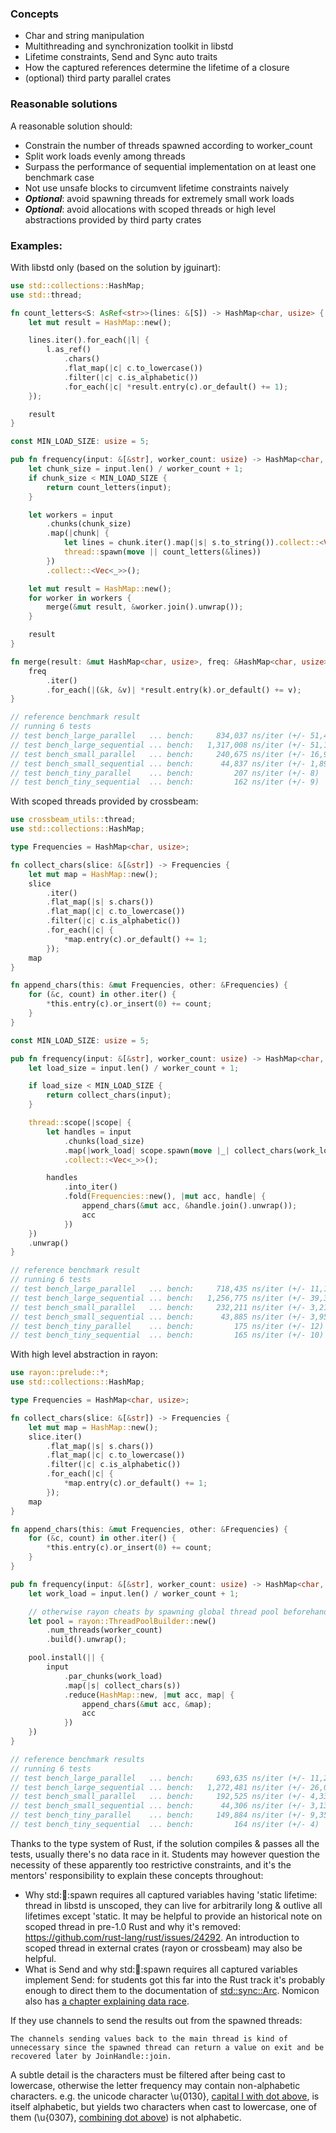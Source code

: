 ### Concepts

- Char and string manipulation
- Multithreading and synchronization toolkit in libstd
- Lifetime constraints, Send and Sync auto traits
- How the captured references determine the lifetime of a closure
- (optional) third party parallel crates

### Reasonable solutions

A reasonable solution should:

- Constrain the number of threads spawned according to worker_count
- Split work loads evenly among threads
- Surpass the performance of sequential implementation on at least one benchmark case
- Not use unsafe blocks to circumvent lifetime constraints naively
- ***Optional***: avoid spawning threads for extremely small work loads
- ***Optional***: avoid allocations with scoped threads or high level abstractions provided by third party crates

### Examples:

With libstd only (based on the solution by jguinart):
```rust
use std::collections::HashMap;
use std::thread;

fn count_letters<S: AsRef<str>>(lines: &[S]) -> HashMap<char, usize> {
    let mut result = HashMap::new();

    lines.iter().for_each(|l| {
        l.as_ref()
            .chars()
            .flat_map(|c| c.to_lowercase())
            .filter(|c| c.is_alphabetic())
            .for_each(|c| *result.entry(c).or_default() += 1);
    });

    result
}

const MIN_LOAD_SIZE: usize = 5;

pub fn frequency(input: &[&str], worker_count: usize) -> HashMap<char, usize> {
    let chunk_size = input.len() / worker_count + 1;
    if chunk_size < MIN_LOAD_SIZE {
        return count_letters(input);
    }

    let workers = input
        .chunks(chunk_size)
        .map(|chunk| {
            let lines = chunk.iter().map(|s| s.to_string()).collect::<Vec<_>>();
            thread::spawn(move || count_letters(&lines))
        })
        .collect::<Vec<_>>();

    let mut result = HashMap::new();
    for worker in workers {
        merge(&mut result, &worker.join().unwrap());
    }

    result
}

fn merge(result: &mut HashMap<char, usize>, freq: &HashMap<char, usize>) {
    freq
        .iter()
        .for_each(|(&k, &v)| *result.entry(k).or_default() += v);
}

// reference benchmark result
// running 6 tests
// test bench_large_parallel   ... bench:     834,037 ns/iter (+/- 51,419)
// test bench_large_sequential ... bench:   1,317,008 ns/iter (+/- 51,184)
// test bench_small_parallel   ... bench:     240,675 ns/iter (+/- 16,908)
// test bench_small_sequential ... bench:      44,837 ns/iter (+/- 1,896)
// test bench_tiny_parallel    ... bench:         207 ns/iter (+/- 8)
// test bench_tiny_sequential  ... bench:         162 ns/iter (+/- 9)
```
With scoped threads provided by crossbeam:
```rust
use crossbeam_utils::thread;
use std::collections::HashMap;

type Frequencies = HashMap<char, usize>;

fn collect_chars(slice: &[&str]) -> Frequencies {
    let mut map = HashMap::new();
    slice
        .iter()
        .flat_map(|s| s.chars())
        .flat_map(|c| c.to_lowercase())
        .filter(|c| c.is_alphabetic())
        .for_each(|c| {
            *map.entry(c).or_default() += 1;
        });
    map
}

fn append_chars(this: &mut Frequencies, other: &Frequencies) {
    for (&c, count) in other.iter() {
        *this.entry(c).or_insert(0) += count;
    }
}

const MIN_LOAD_SIZE: usize = 5;

pub fn frequency(input: &[&str], worker_count: usize) -> HashMap<char, usize> {
    let load_size = input.len() / worker_count + 1;

    if load_size < MIN_LOAD_SIZE {
        return collect_chars(input);
    }

    thread::scope(|scope| {
        let handles = input
            .chunks(load_size)
            .map(|work_load| scope.spawn(move |_| collect_chars(work_load)))
            .collect::<Vec<_>>();

        handles
            .into_iter()
            .fold(Frequencies::new(), |mut acc, handle| {
                append_chars(&mut acc, &handle.join().unwrap());
                acc
            })
    })
    .unwrap()
}

// reference benchmark result
// running 6 tests
// test bench_large_parallel   ... bench:     718,435 ns/iter (+/- 11,169)
// test bench_large_sequential ... bench:   1,256,775 ns/iter (+/- 39,374)
// test bench_small_parallel   ... bench:     232,211 ns/iter (+/- 3,215)
// test bench_small_sequential ... bench:      43,885 ns/iter (+/- 3,951)
// test bench_tiny_parallel    ... bench:         175 ns/iter (+/- 12)
// test bench_tiny_sequential  ... bench:         165 ns/iter (+/- 10)
```
With high level abstraction in rayon:
```rust
use rayon::prelude::*;
use std::collections::HashMap;

type Frequencies = HashMap<char, usize>;

fn collect_chars(slice: &[&str]) -> Frequencies {
    let mut map = HashMap::new();
    slice.iter()
        .flat_map(|s| s.chars())
        .flat_map(|c| c.to_lowercase())
        .filter(|c| c.is_alphabetic())
        .for_each(|c| {
            *map.entry(c).or_default() += 1;
        });
    map
}

fn append_chars(this: &mut Frequencies, other: &Frequencies) {
    for (&c, count) in other.iter() {
        *this.entry(c).or_insert(0) += count;
    }
}

pub fn frequency(input: &[&str], worker_count: usize) -> HashMap<char, usize> {
    let work_load = input.len() / worker_count + 1;

    // otherwise rayon cheats by spawning global thread pool beforehand
    let pool = rayon::ThreadPoolBuilder::new()
        .num_threads(worker_count)
        .build().unwrap();

    pool.install(|| {
        input
            .par_chunks(work_load)
            .map(|s| collect_chars(s))
            .reduce(HashMap::new, |mut acc, map| {
                append_chars(&mut acc, &map);
                acc
            })
    })
}

// reference benchmark results
// running 6 tests
// test bench_large_parallel   ... bench:     693,635 ns/iter (+/- 11,275)
// test bench_large_sequential ... bench:   1,272,481 ns/iter (+/- 26,080)
// test bench_small_parallel   ... bench:     192,525 ns/iter (+/- 4,335)
// test bench_small_sequential ... bench:      44,306 ns/iter (+/- 3,133)
// test bench_tiny_parallel    ... bench:     149,884 ns/iter (+/- 9,356)
// test bench_tiny_sequential  ... bench:         164 ns/iter (+/- 4)
```

Thanks to the type system of Rust, if the solution compiles & passes all the tests, usually there's no data race in it. Students may however question the necessity of these apparently too restrictive constraints, and it's the mentors' responsibility to explain these concepts throughout:

- Why std::thread::spawn requires all captured variables having 'static lifetime: thread in libstd is unscoped, they can live for arbitrarily long & outlive all lifetimes except 'static. It may be helpful to provide an historical note on scoped thread in pre-1.0 Rust and why it's removed: https://github.com/rust-lang/rust/issues/24292. An introduction to scoped thread in external crates (rayon or crossbeam) may also be helpful. 
- What is Send and why std::thread::spawn requires all captured variables implement Send: for students got this far into the Rust track it's probably enough to direct them to the documentation of [std::sync::Arc](https://doc.rust-lang.org/std/sync/struct.Arc.html). Nomicon also has [a chapter explaining data race](https://doc.rust-lang.org/nomicon/races.html).

If they use channels to send the results out from the spawned threads:
```
The channels sending values back to the main thread is kind of unnecessary since the spawned thread can return a value on exit and be recovered later by JoinHandle::join.
```

A subtle detail is the characters must be filtered after being cast to lowercase, otherwise the letter frequency may contain non-alphabetic characters. e.g. the unicode character \u{0130}, [capital I with dot above](https://unicode.org/cldr/utility/character.jsp?a=0130&B1=Show), is itself alphabetic, but yields two characters when cast to lowercase, one of them (\u{0307}, [combining dot above](https://unicode.org/cldr/utility/character.jsp?a=0307&B1=Show)) is not alphabetic.